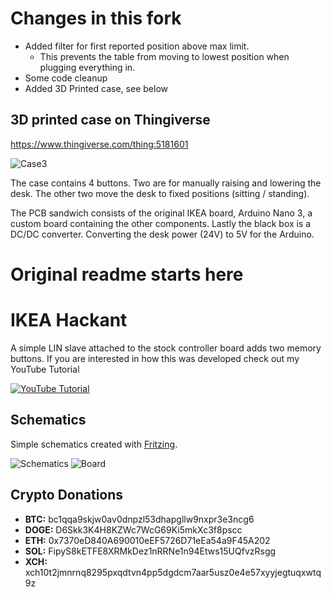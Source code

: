 # Changes in this fork
- Added filter for first reported position above max limit. 
  - This prevents the table from moving to lowest position when plugging everything in.
- Some code cleanup
- Added 3D Printed case, see below

## 3D printed case on Thingiverse
https://www.thingiverse.com/thing:5181601

![Case3](Case3.jpeg)

The case contains 4 buttons. Two are for manually raising and lowering the desk. 
The other two move the desk to fixed positions (sitting / standing).

The PCB sandwich consists of the original IKEA board, Arduino Nano 3, a custom board containing the other components.
Lastly the black box is a DC/DC converter. Converting the desk power (24V) to 5V for the Arduino.


# Original readme starts here

# IKEA Hackant

A simple LIN slave attached to the stock controller board adds two memory buttons.
If you are interested in how this was developed check out my YouTube Tutorial

[![YouTube Tutorial](http://img.youtube.com/vi/AB75AxprXqQ/0.jpg)](https://www.youtube.com/watch?v=AB75AxprXqQ "IKEA Bekant Table Hacking")

## Schematics

Simple schematics created with [Fritzing](http://fritzing.org/home/ "Fritzing").

![Schematics](Schematics_schem.png)
![Board](Board.png)

## Crypto Donations

- **BTC:** bc1qqa9skjw0av0dnpzl53dhapgllw9nxpr3e3ncg6
- **DOGE:** D6Skk3K4H8KZWc7WcG69Ki5mkXc3f8pscc
- **ETH:** 0x7370eD840A690010eEF5726D71eEa54a9F45A202
- **SOL:** FipyS8kETFE8XRMkDez1nRRNe1n94Etws15UQfvzRsgg
- **XCH:** xch10t2jmnrnq8295pxqdtvn4pp5dgdcm7aar5usz0e4e57xyyjegtuqxwtq9z
